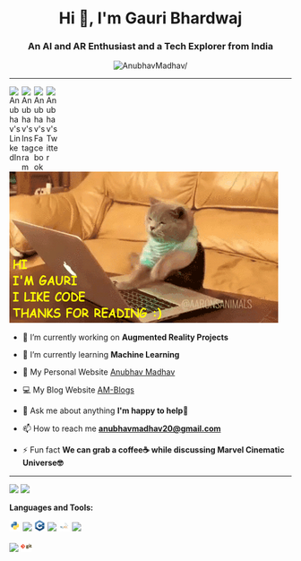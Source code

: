 <div align="center">
	
</div>





<h1 align="center">Hi 👋, I'm 	Gauri Bhardwaj</h1>
<h3 align="center">An AI and AR Enthusiast and a Tech Explorer from India</h3>


<!-- 
<img src="https://cdn.rawgit.com/sindresorhus/awesome/d7305f38d29fed78fa85652e3a63e154dd8e8829/media/badge.svg" alt="Awesome Badge"/> -->
<p align="center"> <img src=https://komarev.com/ghpvc/?username=AnubhavMadhav alt=AnubhavMadhav/> </p> 

------
<a href="https://www.linkedin.com/in/anubhav-madhav/">
  <img align="left" alt="Anubhav's LinkedIn" width="22px" src="https://cdn.jsdelivr.net/npm/simple-icons@v3/icons/linkedin.svg" />
</a>
<a href="https://www.instagram.com/anubhav_madhav/">
  <img align="left" alt="Anubhav's Instagram" width="22px" src="https://cdn.jsdelivr.net/npm/simple-icons@v3/icons/instagram.svg" />
</a>
<a href="https://www.facebook.com/profile.php?id=100004730176288">
  <img align="left" alt="Anubhav's Facebook" width="22px" src="https://cdn.jsdelivr.net/npm/simple-icons@3.0.1/icons/facebook.svg" />
</a> 
<a href="https://twitter.com/Anubhav_Madhav">
  <img align="left" alt="Anubhav's Twitter" width="22px" src="https://cdn.jsdelivr.net/npm/simple-icons@3.2.0/icons/twitter.svg" />
</a> 

<img src="https://github.com/gauribhardwaj/gauribhardwaj/blob/main/coding_ninja_baby_gauri.gif" alt="every master was once a disaster">

<br/>

- 🔭 I’m currently working on **Augmented Reality Projects**

- 🌱 I’m currently learning **Machine Learning**

- 🎻 My Personal Website [Anubhav Madhav](https://anubhavmadhav.github.io/Anubhav-Madhav/)

- 💻 My Blog Website  [AM-Blogs](https://anubhav-madhav-blogs.herokuapp.com/)

<!-- - 👯 I’m looking to collaborate on **developing a Deep Learning project** -->

- 💬 Ask me about anything **I'm happy to help🤝**

- 📫 How to reach me **anubhavmadhav20@gmail.com**

- ⚡ Fun fact **We can grab a coffee☕️ while discussing Marvel Cinematic Universe🤓**
------
<img src="https://github-readme-stats.vercel.app/api?username=AnubhavMadhav&show_icons=true&theme=blue-green&?count_private=true">
<IMG SRC="https://github-readme-stats.vercel.app/api/top-langs/?username=AnubhavMadhav&theme=blue-green&&layout=compact">
  
**Languages and Tools:**  

<code><img height="20" src="https://raw.githubusercontent.com/github/explore/80688e429a7d4ef2fca1e82350fe8e3517d3494d/topics/python/python.png"></code>
<code><img height="20" src="https://image.flaticon.com/icons/svg/226/226777.svg"></code>
<code><img height="20" src="https://raw.githubusercontent.com/github/explore/80688e429a7d4ef2fca1e82350fe8e3517d3494d/topics/cpp/cpp.png"></code>
<code><img height="20" src="https://konpa.github.io/devicon/devicon.git/icons/c/c-original.svg"></code>
<code><img height="20" src="https://raw.githubusercontent.com/github/explore/80688e429a7d4ef2fca1e82350fe8e3517d3494d/topics/mysql/mysql.png"></code>
<code><img height="20" src="https://cdn4.iconfinder.com/data/icons/logos-brands-5/24/unity-512.png"></code>
<!-- <code><img height="20" src=""></code> -->
<code><img height="20" src="https://konpa.github.io/devicon/devicon.git/icons/html5/html5-original-wordmark.svg"></code>
<code><img height="20" src="https://raw.githubusercontent.com/github/explore/80688e429a7d4ef2fca1e82350fe8e3517d3494d/topics/git/git.png"></code>


<!--
**AnubhavMadhav/AnubhavMadhav** is a ✨ _special_ ✨ repository because its `README.md` (this file) appears on your GitHub profile.

Here are some ideas to get you started:

- 🔭 I’m currently working on ...
- 🌱 I’m currently learning ...
- 👯 I’m looking to collaborate on ...
- 🤔 I’m looking for help with ...
- 💬 Ask me about ...
- 📫 How to reach me: ...
- 😄 Pronouns: ...
- ⚡ Fun fact: ...
-->



